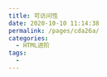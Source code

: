 ```yaml
---
title: 可访问性
date: 2020-10-10 11:14:38
permalink: /pages/cda26a/
categories:
  - HTML进阶
tags:
  - 
---
```

